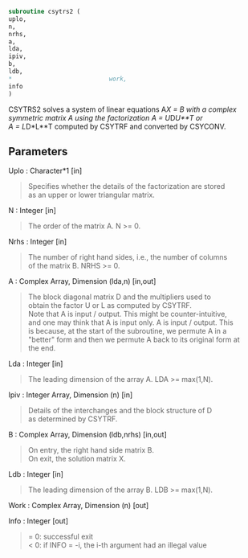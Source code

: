 ```fortran  
subroutine csytrs2 (  
uplo,  
n,  
nrhs,  
a,  
lda,  
ipiv,  
b,  
ldb,  
*                           work,  
info  
)  
```  
  
CSYTRS2 solves a system of linear equations A*X = B with a complex  
symmetric matrix A using the factorization A = U*D*U**T or  
A = L*D*L**T computed by CSYTRF and converted by CSYCONV.  
  
## Parameters  
Uplo : Character*1 [in]  
> Specifies whether the details of the factorization are stored  
> as an upper or lower triangular matrix.  
  
N : Integer [in]  
> The order of the matrix A.  N >= 0.  
  
Nrhs : Integer [in]  
> The number of right hand sides, i.e., the number of columns  
> of the matrix B.  NRHS >= 0.  
  
A : Complex Array, Dimension (lda,n) [in,out]  
> The block diagonal matrix D and the multipliers used to  
> obtain the factor U or L as computed by CSYTRF.  
> Note that A is input / output. This might be counter-intuitive,  
> and one may think that A is input only. A is input / output. This  
> is because, at the start of the subroutine, we permute A in a  
> "better" form and then we permute A back to its original form at  
> the end.  
  
Lda : Integer [in]  
> The leading dimension of the array A.  LDA >= max(1,N).  
  
Ipiv : Integer Array, Dimension (n) [in]  
> Details of the interchanges and the block structure of D  
> as determined by CSYTRF.  
  
B : Complex Array, Dimension (ldb,nrhs) [in,out]  
> On entry, the right hand side matrix B.  
> On exit, the solution matrix X.  
  
Ldb : Integer [in]  
> The leading dimension of the array B.  LDB >= max(1,N).  
  
Work : Complex Array, Dimension (n) [out]  
  
Info : Integer [out]  
> = 0:  successful exit  
> < 0:  if INFO = -i, the i-th argument had an illegal value  
  
